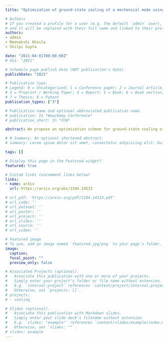 ```yaml
---
title: "Optimization of ground-state cooling of a mechanical mode using a three-level system"

# Authors
# If you created a profile for a user (e.g. the default `admin` user), write the username (folder name) here 
# and it will be replaced with their full name and linked to their profile.
authors:
- admin
- Meenakshi Khosla
- Shilpi Gupta

date: "2021-04-01T00:00:00Z"
# doi: "2021"

# Schedule page publish date (NOT publication's date).
publishDate: "2021"

# Publication type.
# Legend: 0 = Uncategorized; 1 = Conference paper; 2 = Journal article;
# 3 = Preprint / Working Paper; 4 = Report; 5 = Book; 6 = Book section;
# 7 = Thesis; 8 = Patent
publication_types: ["3"]

# Publication name and optional abbreviated publication name.
# publication: In *Wowchemy Conference*
# publication_short: In *ICW*

abstract: We propose an optimization scheme for ground-state cooling of a mechanical mode by coupling to a general three-level system. We formulate the optimization scheme, using the master equation approach, over a broad range of system parameters including detunings, decay rates, coupling strengths, and pumping rate. We implement the optimization scheme on three physical systems, a colloidal quantum dot coupled to its confined phonon mode, a polariton coupled to a mechanical resonator mode, and a coupled-cavity system coupled to a mechanical resonator mode. These three physical systems span a broad range of mechanical mode frequencies, coupling rates, and decay rates. Our optimization scheme lowers the stead-state phonon number in all three cases by orders of magnitude. We also calculate the net cooling rate by estimating the phonon decay rate and show that the optimized system parameters also result in efficient cooling. The proposed optimization scheme can be readily extended to any generic driven three-level system coupled to a mechanical mode.

# # Summary. An optional shortened abstract.
# summary: Lorem ipsum dolor sit amet, consectetur adipiscing elit. Duis posuere tellus ac convallis placerat. Proin tincidunt magna sed ex sollicitudin condimentum.

tags: []

# Display this page in the Featured widget?
featured: true

# Custom links (uncomment lines below)
links:
- name: arXiv
  url: https://arxiv.org/abs/2104.14533

# url_pdf: 'https://arxiv.org/pdf/2104.14533.pdf'
# url_code: ''
# url_dataset: ''
# url_poster: ''
# url_project: ''
# url_slides: ''
# url_source: ''
# url_video: ''

# Featured image
# To use, add an image named `featured.jpg/png` to your page's folder. 
image:
  caption:
  focal_point: ""
  preview_only: false

# Associated Projects (optional).
#   Associate this publication with one or more of your projects.
#   Simply enter your project's folder or file name without extension.
#   E.g. `internal-project` references `content/project/internal-project/index.md`.
#   Otherwise, set `projects: []`.
# projects:
# - cooling

# Slides (optional).
#   Associate this publication with Markdown slides.
#   Simply enter your slide deck's filename without extension.
#   E.g. `slides: "example"` references `content/slides/example/index.md`.
#   Otherwise, set `slides: ""`.
# slides: example
---
```


